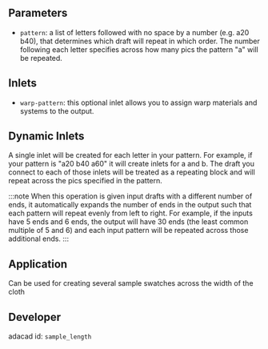 

## Parameters
- `pattern`: a list of letters followed with no space by a number (e.g. a20 b40), that determines which draft will repeat in which order. The number following each letter specifies across how many pics the pattern "a" will be repeated. 

## Inlets
- `warp-pattern`: this optional inlet allows you to assign warp materials and systems to the output. 

## Dynamic Inlets
A single inlet will be created for each letter in your pattern. For example, if your pattern is "a20 b40 a60" it will create inlets for a and b. The draft you connect to each of those inlets will be treated as a repeating block and will repeat across the pics specified in the pattern. 


:::note
When this operation is given input drafts with a different number of ends, it automatically expands the number of ends in the output such that each pattern will repeat evenly from left to right. For example, if the inputs have 5 ends and 6 ends, the output will have 30 ends (the least common multiple of 5 and 6) and each input pattern will be repeated across those additional ends. 
:::



## Application
Can be used for creating several sample swatches across the width of the cloth

## Developer
adacad id: `sample_length`

